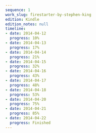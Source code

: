 ```yaml
---
sequence: 1
work_slug: firestarter-by-stephen-king
edition: Kindle
edition_notes: null
timeline:
- date: 2014-04-12
  progress: 10%
- date: 2014-04-13
  progress: 17%
- date: 2014-04-14
  progress: 21%
- date: 2014-04-15
  progress: 32%
- date: 2014-04-16
  progress: 43%
- date: 2014-04-17
  progress: 48%
- date: 2014-04-18
  progress: 53%
- date: 2014-04-20
  progress: 75%
- date: 2014-04-21
  progress: 85%
- date: 2014-04-22
  progress: Finished
---
```


